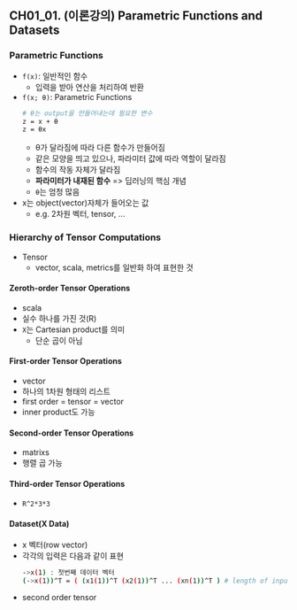 ## CH01_01. (이론강의) Parametric Functions and Datasets

### Parametric Functions
- `f(x)`: 일반적인 함수
  - 입력을 받아 연산을 처리하여 반환
- `f(x; θ)`: Parametric Functions
  ```bash
  # θ는 output을 만들어내는데 필요한 변수
  z = x + θ 
  z = θx
  ```
  - θ가 달라짐에 따라 다른 함수가 만들어짐
  - 같은 모양을 띄고 있으나, 파라미터 값에 따라 역할이 달라짐
  - 함수의 작동 자체가 달라짐
  - **파라미터가 내재된 함수** => 딥러닝의 핵심 개념
  - `θ`는 엄청 많음
- x는 object(vector)자체가 들어오는 값
  - e.g. 2차원 벡터, tensor, ...

### Hierarchy of Tensor Computations
- Tensor
  - vector, scala, metrics를 일반화 하여 표현한 것 

#### Zeroth-order Tensor Operations
- scala
- 실수 하나를 가진 것(R)
- `X`는 Cartesian product를 의미
  - 단순 곱이 아님

#### First-order Tensor Operations
- vector
- 하나의 1차원 형태의 리스트
- first order = tensor = vector
- inner product도 가능

#### Second-order Tensor Operations
- matrixs
- 행렬 곱 가능

#### Third-order Tensor Operations
- `R^2*3*3`

#### Dataset(X Data)
- x 벡터(row vector)
- 각각의 입력은 다음과 같이 표현
  ```bash
  ->x(1) : 첫번째 데이터 벡터
  (->x(1))^T = ( (x1(1))^T (x2(1))^T ... (xn(1))^T ) # length of input, li
  ```
- second order tensor
